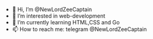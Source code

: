 - 👋 Hi, I’m @NewLordZeeCaptain
- 👀 I’m interested in web-development
- 🌱 I’m currently learning HTML,CSS and Go
- 📫 How to reach me: telegram @NewLordZeeCaptain
